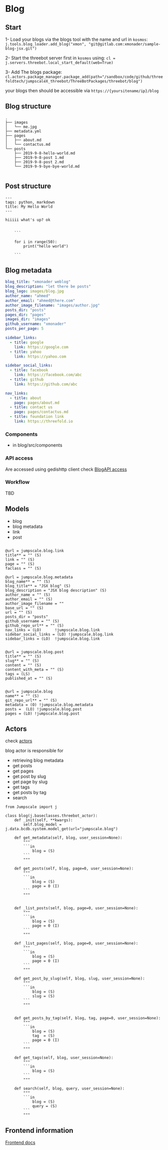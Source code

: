 # Blog


## Start

1- Load your blogs via the blogs tool with the name and url in `kosmos`:
`j.tools.blog_loader.add_blog("xmon", "git@gitlab.com:xmonader/sample-blog-jsx.git")`

2- Start the threebot server first in `kosmos` using:
`cl = j.servers.threebot.local_start_default(web=True)`

3- Add The blogs package:
`cl.actors.package_manager.package_add(path="/sandbox/code/github/threefoldtech/jumpscaleX_threebot/ThreeBotPackages/threebot/blog")`

your blogs then should be accessible via `https://{yoursitename/ip}/blog`

## Blog structure
```
.
├── images
│   └── me.jpg
├── metadata.yml
├── pages
│   ├── about.md
│   └── contactus.md
└── posts
    ├── 2019-9-8-hello-world.md
    ├── 2019-9-8-post 1.md
    ├── 2019-9-8-post 2.md
    └── 2019-9-9-bye-bye-world.md


```

## Post structure

```
---
tags: python, markdown
title: My Hello World
---

hiiiii what's up? ok


    ```

    for i in range(50):
        print("hello world")

    ```

```


## Blog metadata

```yml
blog_title: "xmonader weblog"
blog_description: "let there be posts"
blog_logo: images/blog.jpg
author_name: "ahmed"
author_email: "ahmed@there.com"
author_image_filename: "images/author.jpg"
posts_dir: "posts"
pages_dir: "pages"
images_dir: "images"
github_username: "xmonader"
posts_per_page: 5

sidebar_links:
  - title: google
    link: https://google.com
  - title: yahoo
    link: https://yahoo.com

sidebar_social_links:
  - title: facebook
    link: https://facebook.com/abc
  - title: github
    link: https://github.com/abc

nav_links:
  - title: about
    page: pages/about.md
  - title: contact us
    page: pages/contactus.md
  - title: foundation link
    link: https://threefold.io

```

### Components
- in blog/src/components



### API access
Are accessed using gedishttp client check [BlogAPI access](https://github.com/threefoldtech/jumpscaleX_threebot/blob/594ed4c85e541aed1b2cf44305a2dc7d7760f9f7/ThreeBotPackages/threebot/blog/sapper-blog/src/routes/blog/_api.js)



### Workflow
TBD

## Models
- blog
- blog metadata
- link
- post

```

@url = jumpscale.blog.link
title** = "" (S)
link = "" (S)
page = "" (S)
faclass = "" (S)

@url = jumpscale.blog.metadata
blog_name** = "" (S)
blog_title** = "JSX blog" (S)
blog_description = "JSX blog description" (S)
author_name = "" (S)
author_email = "" (S)
author_image_filename = ""
base_url = "" (S)
url = "" (S)
posts_dir = "posts"
github_username = "" (S)
github_repo_url** = "" (S)
nav_links = (LO)      !jumpscale.blog.link
sidebar_social_links = (LO) !jumpscale.blog.link
sidebar_links = (LO)  !jumpscale.blog.link


@url = jumpscale.blog.post
title** = "" (S)
slug** = "" (S)
content = "" (S)
content_with_meta = "" (S)
tags = (LS)
published_at = "" (S)


@url = jumpscale.blog
name** = "" (S)
git_repo_url** = "" (S)
metadata = (O) !jumpscale.blog.metadata
posts =  (LO) !jumpscale.blog.post
pages = (LO) !jumpscale.blog.post
```

## Actors

check [actors](https://github.com/threefoldtech/jumpscaleX_threebot/blob/development/ThreeBotPackages/blog/actors/blog.py)


blog actor is responsible for 
- retrieving blog metadata
- get posts
- get pages
- get post by slug
- get page by slug
- get tags
- get posts by tag
- search 

```
from Jumpscale import j

class blog(j.baseclasses.threebot_actor):
    def _init(self, **kwargs):
        self.blog_model = j.data.bcdb.system.model_get(url="jumpscale.blog")

    def get_metadata(self, blog, user_session=None):
        """
        ```in
            blog = (S)
        ```
        """

    def get_posts(self, blog, page=0, user_session=None):
        """
        ```in
            blog = (S)
            page = 0 (I)
        ```
        """


    def _list_posts(self, blog, page=0, user_session=None):
        """
        ```in
            blog = (S)
            page = 0 (I)
        ```
        """

    def _list_pages(self, blog, page=0, user_session=None):
        """
        ```in
            blog = (S)
            page = 0 (I)
        ```
        """

    def get_post_by_slug(self, blog, slug, user_session=None):
        """
        ```in
            blog = (S)
            slug = (S)
        ```
        """


    def get_posts_by_tag(self, blog, tag, page=0, user_session=None):
        """
        ```in
            blog = (S)
            tag  = (S)
            page = 0 (I)
        ```
        """

    def get_tags(self, blog, user_session=None):
        """
        ```in
            blog = (S)
        ```
        """

    def search(self, blog, query, user_session=None):
        """
        ```in
            blog = (S)
            query = (S)
        ```
        """

```

## Frontend information

[Frontend docs](https://github.com/threefoldtech/jumpscaleX_threebot/blob/9b812738fa61729c31c3152996baa1ffc2cfd821/ThreeBotPackages/threebot/blog/sapper-blog/README.md)
